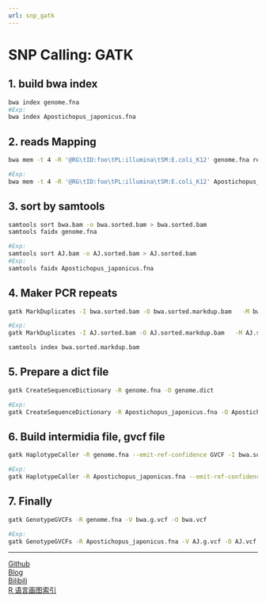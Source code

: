```yaml
---
url: snp_gatk
---
```


# SNP Calling: GATK


## 1. build bwa index
```bash
bwa index genome.fna
#Exp:
bwa index Apostichopus_japonicus.fna
```
## 2. reads Mapping
```bash
bwa mem -t 4 -R '@RG\tID:foo\tPL:illumina\tSM:E.coli_K12' genome.fna reada_1.fq reads_2.fq | samtools view -Sb - > bwa.bam

#Exp:
bwa mem -t 4 -R '@RG\tID:foo\tPL:illumina\tSM:E.coli_K12' Apostichopus_japonicus.fna SRR771602.fastq | samtools view -Sb - > AJ.bam
```

## 3. sort by samtools
```bash
samtools sort bwa.bam -o bwa.sorted.bam > bwa.sorted.bam
samtools faidx genome.fna

#Exp:
samtools sort AJ.bam -o AJ.sorted.bam > AJ.sorted.bam
#Exp:
samtools faidx Apostichopus_japonicus.fna
```

## 4. Maker PCR repeats
```bash
gatk MarkDuplicates -I bwa.sorted.bam -O bwa.sorted.markdup.bam   -M bwa.sorted.markdup_metrics.txt

#Exp:
gatk MarkDuplicates -I AJ.sorted.bam -O AJ.sorted.markdup.bam   -M AJ.sorted.markdup_metrics.txt

samtools index bwa.sorted.markdup.bam
```

## 5. Prepare a dict file
```bash
gatk CreateSequenceDictionary -R genome.fna -O genome.dict

#Exp:
gatk CreateSequenceDictionary -R Apostichopus_japonicus.fna -O Apostichopus_japonicus.dict
```

## 6. Build intermidia file, gvcf file
```bash
gatk HaplotypeCaller -R genome.fna --emit-ref-confidence GVCF -I bwa.sorted.markdup.bam -O  bwa.g.vcf

#Exp:
gatk HaplotypeCaller -R Apostichopus_japonicus.fna --emit-ref-confidence GVCF -I AJ.sorted.markdup.bam -O  AJ.g.vcf
```

## 7. Finally
```bash
gatk GenotypeGVCFs -R genome.fna -V bwa.g.vcf -O bwa.vcf

#Exp:
gatk GenotypeGVCFs -R Apostichopus_japonicus.fna -V AJ.g.vcf -O AJ.vcf
```

---  
[Github](https://github.com/Karobben)  
[Blog](http://Karobben.github.io)  
[Bilibili](https://space.bilibili.com/393056819)  
[R 语言画图索引](https://karobben.github.io/R/R-index.html)
